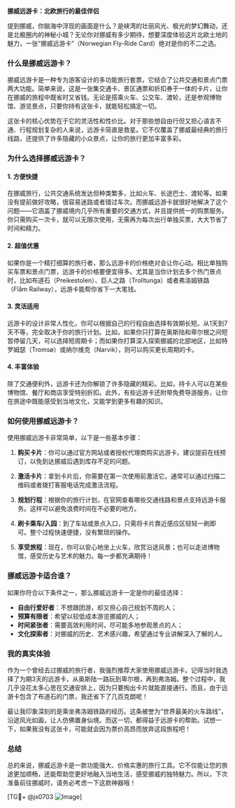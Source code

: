 **挪威远游卡：北欧旅行的最佳伴侣**

提到挪威，你脑海中浮现的画面是什么？是峡湾的壮丽风光、极光的梦幻舞动，还是北极圈内的神秘小城？无论你对挪威有多少期待，想要深度体验这片北欧土地的魅力，一张“挪威远游卡”（Norwegian Fly-Ride Card）绝对是你的不二之选。

### 什么是挪威远游卡？

挪威远游卡是一种专为游客设计的多功能旅行套票，它结合了公共交通和景点门票两大功能。简单来说，这是一张集交通卡、景区通票和折扣券于一体的卡片，让你在挪威的旅程中既省时又省钱。无论是搭乘火车、公交车、渡轮，还是参观博物馆、游览景点，只要你持有这张卡，就能轻松搞定一切。

这张卡的核心优势在于它的灵活性和性价比。对于那些想自由行但又担心语言不通、行程规划复杂的人来说，远游卡简直是救星。它不仅覆盖了挪威最经典的旅行线路，还提供了许多隐藏的小众景点，让你的旅行更加丰富多彩。

### 为什么选择挪威远游卡？

#### 1. **方便快捷**
在挪威旅行，公共交通系统发达但种类繁多，比如火车、长途巴士、渡轮等。如果没有提前做好攻略，很容易迷路或者错过车次。而挪威远游卡就很好地解决了这个问题——它涵盖了挪威境内几乎所有重要的交通方式，并且提供统一的购票服务。你只需购买一次卡，就可以无限次使用，无需再为每次出行单独买票，大大节省了时间和精力。

#### 2. **超值优惠**
如果你是一个精打细算的旅行者，那么远游卡的价格绝对会让你心动。相比单独购买车票和景点门票，远游卡的价格要便宜得多。尤其是当你计划去多个热门景点时，比如布道石（Preikestolen）、巨人之路（Trolltunga）或者弗洛姆铁路（Flåm Railway），远游卡能帮你省下一大笔钱。

#### 3. **灵活适用**
远游卡的设计非常人性化，你可以根据自己的行程自由选择有效期长短。从1天到7天不等，完全取决于你的旅行计划。比如，如果你只打算在奥斯陆和卑尔根之间短暂停留几天，可以选择短周期卡；而如果你打算深入探索挪威的北部地区，比如特罗姆瑟（Tromsø）或纳尔维克（Narvik），则可以购买更长周期的卡。

#### 4. **丰富体验**
除了交通便利外，远游卡还为你解锁了许多隐藏的精彩。比如，持卡人可以在某些博物馆、餐厅和商店享受特别折扣。此外，有些远游卡还附带免费导游服务，让你在旅途中既能感受到当地文化，又能学到更多有趣的知识。

### 如何使用挪威远游卡？

使用挪威远游卡非常简单，以下是一些基本步骤：

1. **购买卡片**：你可以通过官方网站或者授权代理商购买远游卡。建议提前在线预订，以免到达挪威后遇到库存不足的问题。
   
2. **激活卡片**：拿到卡片后，你需要在第一次使用前激活它。通常可以通过扫描二维码或者拨打客服电话完成激活流程。

3. **规划行程**：根据你的旅行计划，在官网查看哪些交通线路和景点支持远游卡服务。这样可以避免浪费时间在不必要的地方。

4. **刷卡乘车/入园**：到了车站或景点入口，只需将卡片靠近感应区轻轻一刷即可。整个过程快速便捷，没有繁琐的操作。

5. **享受旅程**：现在，你可以安心地坐上火车，欣赏沿途风景；也可以走进博物馆，感受历史与艺术的魅力。每一步都充满期待！

### 挪威远游卡适合谁？

如果你符合以下条件之一，那么挪威远游卡一定是你的最佳选择：
- **自由行爱好者**：不想跟团游，却又担心自己规划不周的人；
- **预算有限者**：希望以较低成本游览挪威的人；
- **时间紧张者**：需要高效利用时间，尽可能多地参观景点的人；
- **文化探索者**：对挪威的历史、艺术感兴趣，希望通过专业讲解深入了解的人。

### 我的真实体验

作为一个曾经去过挪威的旅行者，我强烈推荐大家使用挪威远游卡。记得当时我选择了为期3天的远游卡，从奥斯陆一路玩到卑尔根，再到弗洛姆。整个过程中，我几乎没花太多心思在交通安排上，因为只要掏出卡片就能直接通行。而且，由于远游卡包含了布道石的门票，我还省下了几百克朗呢！

最让我印象深刻的是乘坐弗洛姆铁路的经历。这条被誉为“世界最美的火车路线”，沿途风光如画，让人仿佛置身仙境。而这一切，都得益于远游卡的帮助。试想一下，如果我没有这张卡，可能就会因为票价高昂而放弃这段旅程吧！

### 总结

总的来说，挪威远游卡是一款功能强大、价格实惠的旅行工具。它不仅能让您的旅途更加顺畅，还能帮助您更好地融入当地生活，感受挪威的独特魅力。所以，下次准备前往挪威时，请务必考虑一下这款神器哦！

[TG💪+ @jx0703 ![Image](https://github.com/user-attachments/assets/dbca1d08-cadb-493c-b0ec-ad6f7a83f270)]